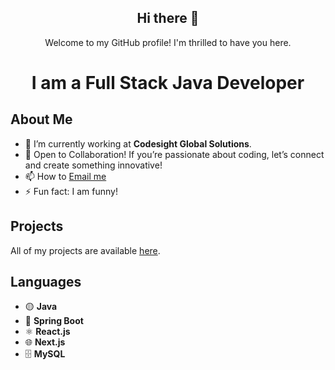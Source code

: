 <div >
  <div align="center">
  <h2>Hi there 👋</h2>
  <body1>Welcome to my GitHub profile! I'm thrilled to have you here.</body1>
    <h1> I am a Full Stack Java Developer</h1>
  </div>

  <h2>About Me</h2>
  <ul>
    <li>🔭 I’m currently working at <strong>Codesight Global Solutions</strong>.</li>
    <li>👯 Open to Collaboration! If you’re passionate about coding, let’s connect and create something innovative!</li>
    <li>📫 How to <a href="mailto:machanna037@gmail.com">Email me</a></li>
    <li>⚡ Fun fact: I am funny!</li>
  </ul>

  <h2>Projects</h2>
  <p>All of my projects are available <a href="https://github.com/chinna20g3?tab=repositories">here</a>.</p>

  <h2>Languages</h2>
  <ul>
    <li>🟡 <strong>Java</strong></li>
    <li>🚀 <strong>Spring Boot</strong></li>
    <li>⚛️ <strong>React.js</strong></li>
    <li>🌐 <strong>Next.js</strong></li>
    <li>🗄️ <strong>MySQL</strong></li>
  </ul>
</div>
